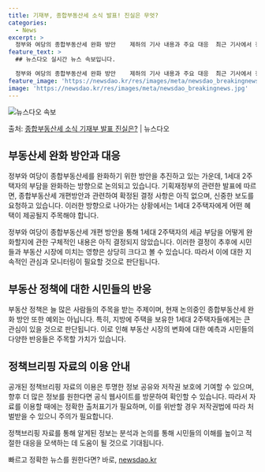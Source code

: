 ```yaml
---
title: 기재부, 종합부동산세 소식 발표! 진실은 무엇?
categories:
  - News
excerpt: >
  정부와 여당의 종합부동산세 완화 방안    제하의 기사 내용과 주요 대응  최근 기사에서 정부와 여당이 종합…
feature_text: >
  ## 뉴스다오 실시간 뉴스 속보입니다.

  정부와 여당의 종합부동산세 완화 방안    제하의 기사 내용과 주요 대응  최근 기사에서 정부와 여당이 종합…
feature_image: 'https://newsdao.kr/res/images/meta/newsdao_breakingnews.jpg'
image: 'https://newsdao.kr/res/images/meta/newsdao_breakingnews.jpg'
---
```


![뉴스다오 속보](https://newsdao.kr/res/images/meta/newsdao_breakingnews.jpg)

<p>출처: <a href="https://newsdao.kr/4718" rel="dofollow">종합부동산세 소식 기재부 발표 진실은?</a> | 뉴스다오</p>

<h2 data-ke-size="size26">부동산세 완화 방안과 대응</h2>
<p data-ke-size="size16">정부와 여당이 종합부동산세를 완화하기 위한 방안을 추진하고 있는 가운데, 1세대 2주택자의 부담을 완화하는 방향으로 논의되고 있습니다. 기획재정부의 관련한 발표에 따르면, 종합부동산세 개편방안과 관련하여 확정된 결정 사항은 아직 없으며, 신중한 보도를 요청하고 있습니다. 이러한 방향으로 나아가는 상황에서는 1세대 2주택자에게 어떤 혜택이 제공될지 주목해야 합니다.</p>
<p data-ke-size="size16">정부와 여당이 종합부동산세 개편 방안을 통해 1세대 2주택자의 세금 부담을 어떻게 완화할지에 관한 구체적인 내용은 아직 결정되지 않았습니다. 이러한 결정이 추후에 시민들과 부동산 시장에 미치는 영향은 상당히 크다고 볼 수 있습니다. 따라서 이에 대한 지속적인 관심과 모니터링이 필요할 것으로 판단됩니다.</p>

<h2 data-ke-size="size26">부동산 정책에 대한 시민들의 반응</h2>
<p data-ke-size="size16">부동산 정책은 늘 많은 사람들의 주목을 받는 주제이며, 현재 논의중인 종합부동산세 완화 방안 또한 예외는 아닙니다. 특히, 지방에 주택을 보유한 1세대 2주택자들에게는 큰 관심이 있을 것으로 판단됩니다. 이로 인해 부동산 시장의 변화에 대한 예측과 시민들의 다양한 반응들은 주목할 가치가 있습니다.</p>

<h2 data-ke-size="size26">정책브리핑 자료의 이용 안내</h2>
<p data-ke-size="size16">공개된 정책브리핑 자료의 이용은 투명한 정보 공유와 저작권 보호에 기여할 수 있으며, 향후 더 많은 정보를 원한다면 공식 웹사이트를 방문하여 확인할 수 있습니다. 따라서 자료를 이용할 때에는 정확한 출처표기가 필요하며, 이를 위반할 경우 저작권법에 따라 처벌받을 수 있으니 주의가 필요합니다.</p>
<p data-ke-size="size16">정책브리핑 자료를 통해 알게된 정보는 분석과 논의를 통해 시민들의 이해를 높이고 적절한 대응을 모색하는 데 도움이 될 것으로 기대됩니다.</p> 

빠르고 정확한 뉴스를 원한다면? 바로, <a href="https://newsdao.kr" rel="dofollow">newsdao.kr</a>


